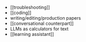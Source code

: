 - [[troubleshooting]]
- [[coding]]
- writing/editing/production papers
- [[conversational counterpart]]
- LLMs as calculators for text
- [[learning assistant]]